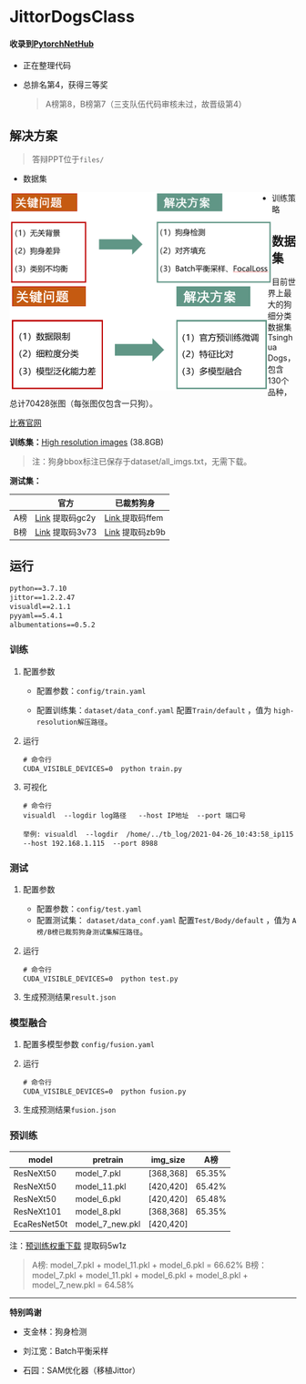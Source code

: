 # JittorDogsClass

#### 收录到[PytorchNetHub](https://github.com/bobo0810/PytorchNetHub)

- 正在整理代码

- 总排名第4，获得三等奖

  > A榜第8，B榜第7（三支队伍代码审核未过，故晋级第4）

## 解决方案

> 答辩PPT位于`files/`
>

- 数据集

<img src="files/dataset.png" style="zoom: 45%;" div align=left />

- 训练策略

<img src="files/strategy.png" style="zoom: 50%;"  div align=left />



## 数据集

目前世界上最大的狗细分类数据集Tsinghua Dogs，包含130个品种，总计70428张图（每张图仅包含一只狗）。

[比赛官网](https://www.educoder.net/competitions/index/Jittor-2) 

**训练集：**[High resolution images](https://cg.cs.tsinghua.edu.cn/ThuDogs/)   (38.8GB)

> 注：狗身bbox标注已保存于dataset/all_imgs.txt，无需下载。

**测试集：**

|      | 官方                                                         | 已裁剪狗身                                                   |
| ---- | ------------------------------------------------------------ | ------------------------------------------------------------ |
| A榜  | [Link](https://pan.baidu.com/s/1F5Rq9C1BOKH-0ryz2rYN8w)   提取码gc2y | [Link ](https://pan.baidu.com/s/1mg-xjFL1p9n5LGgg9qQ1gQ)  提取码ffem |
| B榜  | [Link](https://pan.baidu.com/s/1mYDTTZvTVJ7MoOtMQ0byWg)   提取码3v73 | [Link](https://pan.baidu.com/s/1n3hkC5EKqGcVoGmkRSsLfA)   提取码zb9b |

## 运行

```shell
python==3.7.10
jittor==1.2.2.47
visualdl==2.1.1
pyyaml==5.4.1
albumentations==0.5.2
```

### 训练

1. 配置参数

   - 配置参数：`config/train.yaml`

   - 配置训练集：`dataset/data_conf.yaml` 配置`Train/default` ，值为 `high-resolution解压路径`。

2. 运行

   ```shell
   # 命令行
   CUDA_VISIBLE_DEVICES=0  python train.py 
   ```

3. 可视化

   ```shell
   # 命令行
   visualdl  --logdir log路径   --host IP地址  --port 端口号
   
   举例: visualdl  --logdir  /home/../tb_log/2021-04-26_10:43:58_ip115   --host 192.168.1.115  --port 8988
   ```

### 测试

1. 配置参数
   - 配置参数：`config/test.yaml`
   - 配置测试集： `dataset/data_conf.yaml` 配置`Test/Body/default` ，值为 `A榜/B榜已裁剪狗身测试集解压路径`。

2. 运行

   ```shell
   # 命令行
   CUDA_VISIBLE_DEVICES=0  python test.py 
   ```

3. 生成预测结果`result.json`

### 模型融合

1. 配置多模型参数  `config/fusion.yaml`

2. 运行

   ```shell
   # 命令行
   CUDA_VISIBLE_DEVICES=0  python fusion.py 
   ```

3. 生成预测结果`fusion.json`

### 预训练

| model        | pretrain        | img_size  | A榜    |
| ------------ | --------------- | --------- | ------ |
| ResNeXt50    | model_7.pkl     | [368,368] | 65.35% |
| ResNeXt50    | model_11.pkl    | [420,420] | 65.42% |
| ResNeXt50    | model_6.pkl     | [420,420] | 65.48% |
| ResNeXt101   | model_8.pkl     | [368,368] | 65.35% |
| EcaResNet50t | model_7_new.pkl | [420,420] |        |

注：[预训练权重下载](https://pan.baidu.com/s/11datrjvWpepZ3Q9ab2U83A)  提取码5w1z

> A榜:   model_7.pkl + model_11.pkl + model_6.pkl =  66.62%
> B榜：model_7.pkl + model_11.pkl + model_6.pkl + model_8.pkl + model_7_new.pkl =  64.58%

------

**特别鸣谢**

- 支金林：狗身检测

- 刘江宽：Batch平衡采样
- 石园：SAM优化器（移植Jittor）